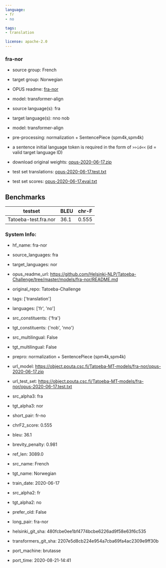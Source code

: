 ```yaml
---
language: 
- fr
- no

tags:
- translation

license: apache-2.0
---
```


### fra-nor

* source group: French 
* target group: Norwegian 
*  OPUS readme: [fra-nor](https://github.com/Helsinki-NLP/Tatoeba-Challenge/tree/master/models/fra-nor/README.md)

*  model: transformer-align
* source language(s): fra
* target language(s): nno nob
* model: transformer-align
* pre-processing: normalization + SentencePiece (spm4k,spm4k)
* a sentence initial language token is required in the form of `>>id<<` (id = valid target language ID)
* download original weights: [opus-2020-06-17.zip](https://object.pouta.csc.fi/Tatoeba-MT-models/fra-nor/opus-2020-06-17.zip)
* test set translations: [opus-2020-06-17.test.txt](https://object.pouta.csc.fi/Tatoeba-MT-models/fra-nor/opus-2020-06-17.test.txt)
* test set scores: [opus-2020-06-17.eval.txt](https://object.pouta.csc.fi/Tatoeba-MT-models/fra-nor/opus-2020-06-17.eval.txt)

## Benchmarks

| testset               | BLEU  | chr-F |
|-----------------------|-------|-------|
| Tatoeba-test.fra.nor 	| 36.1 	| 0.555 |


### System Info: 
- hf_name: fra-nor

- source_languages: fra

- target_languages: nor

- opus_readme_url: https://github.com/Helsinki-NLP/Tatoeba-Challenge/tree/master/models/fra-nor/README.md

- original_repo: Tatoeba-Challenge

- tags: ['translation']

- languages: ['fr', 'no']

- src_constituents: {'fra'}

- tgt_constituents: {'nob', 'nno'}

- src_multilingual: False

- tgt_multilingual: False

- prepro:  normalization + SentencePiece (spm4k,spm4k)

- url_model: https://object.pouta.csc.fi/Tatoeba-MT-models/fra-nor/opus-2020-06-17.zip

- url_test_set: https://object.pouta.csc.fi/Tatoeba-MT-models/fra-nor/opus-2020-06-17.test.txt

- src_alpha3: fra

- tgt_alpha3: nor

- short_pair: fr-no

- chrF2_score: 0.555

- bleu: 36.1

- brevity_penalty: 0.981

- ref_len: 3089.0

- src_name: French

- tgt_name: Norwegian

- train_date: 2020-06-17

- src_alpha2: fr

- tgt_alpha2: no

- prefer_old: False

- long_pair: fra-nor

- helsinki_git_sha: 480fcbe0ee1bf4774bcbe6226ad9f58e63f6c535

- transformers_git_sha: 2207e5d8cb224e954a7cba69fa4ac2309e9ff30b

- port_machine: brutasse

- port_time: 2020-08-21-14:41